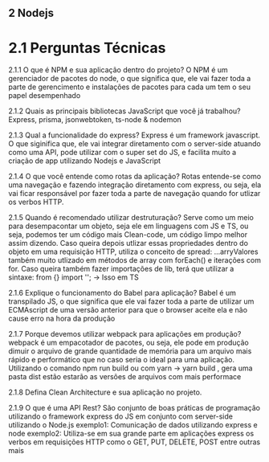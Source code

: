 ## 2 Nodejs
# 2.1 Perguntas Técnicas
2.1.1 O que é NPM e sua aplicação dentro do projeto?
O NPM é um gerenciador de pacotes do node, o que significa que, ele vai fazer toda a parte de gerencimento e instalações de pacotes para cada um tem o seu papel desempenhado

2.1.2 Quais as principais bibliotecas JavaScript que você já trabalhou?
Express, prisma, jsonwebtoken, ts-node & nodemon

2.1.3 Qual a funcionalidade do express?
Express é um framework javascript. O que siginifica que,
ele vai integrar diretamento com o server-side atuando como uma API, pode utilizar com o super set do JS, e facilita muito a criação de app utilizando Nodejs e JavaScript 

2.1.4 O que você entende como rotas da aplicação?
Rotas entende-se como uma navegação e fazendo integração diretamento com express, ou seja, ela vai ficar responsável por fazer toda a parte de navegação quando for utlizar os verbos HTTP.

2.1.5 Quando é recomendado utilizar destruturação?
Serve como um meio para desempacontar um objeto, seja ele em linguagens com JS e TS, ou seja, podemos ter um código mais Clean-code, um código limpo melhor assim dizendo.
Caso queira depois utlizar essas propriedades dentro do objeto em uma requisição HTTP, utiliza o conceito de spread: ...arryValores também muito utlizado em métodos de array com forEach()
e iterações com for.
Caso queira também fazer importações de lib, terá que utilizar a sintaxe: from {} import ''; -> Isso em TS

2.1.6 Explique o funcionamento do Babel para aplicação?
Babel é um transpilado JS, o que significa que ele vai fazer toda a parte de utilizar um ECMAscript de uma versão anterior para que o browser aceite ela e não
cause erro na hora da produção

2.1.7 Porque devemos utilizar webpack para aplicações em produção?
webpack é um empacotador de pacotes, ou seja, ele pode em produção dimuir o arquivo de grande quantidade de memória para um arquivo mais rápido e performático
que no caso seria o ideal para uma aplicação.
Utilizando o comando npm run build ou com yarn -> yarn build , gera uma pasta dist estão estarão as versões de arquivos com mais performace

2.1.8 Defina Clean Architecture e sua aplicação no projeto.

2.1.9 O que é uma API Rest?
São conjunto de boas práticas de programação utilizando o framework express do JS em conjunto com server-side utilizando o Node.js
exemplo1: Comunicação de dados utilizando express e node
exemplo2: Utiliza-se em sua grande parte em aplicações express os verbos em requisições HTTP como o GET, PUT, DELETE, POST entre outras mais
